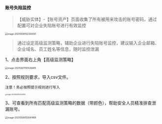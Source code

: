 #### 账号失陷监控

> 【威胁实体】-【账号资产】页面收集了所有被用来攻击的账号密码，通过配置可对企业失陷账号进行有效监控

<img src="https://hfish.net/images/20210812135309.png" alt="image-20210506152344041" style="zoom:50%;" />

> 通过设定高级监测策略，辅助企业进行失陷账号监控，建议输入企业邮箱、企业域名、员工姓名等信息，随时监控泄漏

1、点击界面右上角【高级监测策略】

<img src="https://hfish.net/images/20210812135318.png" alt="image-20210401150526485" style="zoom: 50%;" />

2、按照规则要求，导入csv文件。

`注意！务必按照提示规则进行写入`

<img src="https://hfish.net/images/20210812135326.png" alt="image-20210506153037454" style="zoom:33%;" />

3、可查看到所有匹配高级监测策略的数据（带颜色），帮助安全人员精准排查泄漏账号。

<img src="https://hfish.net/images/20210812135333.png" alt="image-20210506153041469" style="zoom:50%;" />
